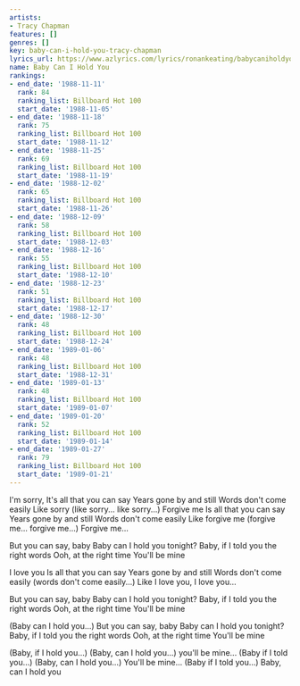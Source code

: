 ```yaml
---
artists:
- Tracy Chapman
features: []
genres: []
key: baby-can-i-hold-you-tracy-chapman
lyrics_url: https://www.azlyrics.com/lyrics/ronankeating/babycaniholdyou.html
name: Baby Can I Hold You
rankings:
- end_date: '1988-11-11'
  rank: 84
  ranking_list: Billboard Hot 100
  start_date: '1988-11-05'
- end_date: '1988-11-18'
  rank: 75
  ranking_list: Billboard Hot 100
  start_date: '1988-11-12'
- end_date: '1988-11-25'
  rank: 69
  ranking_list: Billboard Hot 100
  start_date: '1988-11-19'
- end_date: '1988-12-02'
  rank: 65
  ranking_list: Billboard Hot 100
  start_date: '1988-11-26'
- end_date: '1988-12-09'
  rank: 58
  ranking_list: Billboard Hot 100
  start_date: '1988-12-03'
- end_date: '1988-12-16'
  rank: 55
  ranking_list: Billboard Hot 100
  start_date: '1988-12-10'
- end_date: '1988-12-23'
  rank: 51
  ranking_list: Billboard Hot 100
  start_date: '1988-12-17'
- end_date: '1988-12-30'
  rank: 48
  ranking_list: Billboard Hot 100
  start_date: '1988-12-24'
- end_date: '1989-01-06'
  rank: 48
  ranking_list: Billboard Hot 100
  start_date: '1988-12-31'
- end_date: '1989-01-13'
  rank: 48
  ranking_list: Billboard Hot 100
  start_date: '1989-01-07'
- end_date: '1989-01-20'
  rank: 52
  ranking_list: Billboard Hot 100
  start_date: '1989-01-14'
- end_date: '1989-01-27'
  rank: 79
  ranking_list: Billboard Hot 100
  start_date: '1989-01-21'
---
```


I'm sorry,
It's all that you can say
Years gone by and still
Words don't come easily
Like sorry (like sorry... like sorry...)
Forgive me
Is all that you can say
Years gone by and still
Words don't come easily
Like forgive me (forgive me... forgive me...)
Forgive me...

But you can say, baby
Baby can I hold you tonight?
Baby, if I told you the right words
Ooh, at the right time
You'll be mine

I love you
Is all that you can say
Years gone by and still
Words don't come easily (words don't come easily...)
Like I love you, I love you...

But you can say, baby
Baby can I hold you tonight?
Baby, if I told you the right words
Ooh, at the right time
You'll be mine

(Baby can I hold you...)
But you can say, baby
Baby can I hold you tonight?
Baby, if I told you the right words
Ooh, at the right time
You'll be mine

(Baby, if I hold you...)
(Baby, can I hold you...) you'll be mine...
(Baby if I told you...)
(Baby, can I hold you...)
You'll be mine...
(Baby if I told you...)
Baby, can I hold you



